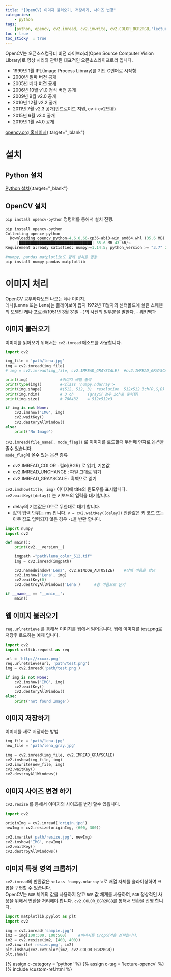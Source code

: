 ```yaml
---
title: "[OpenCV] 이미지 불러오기, 저장하기, 사이즈 변경"
categories: 
    - python
tags: 
    [python, opencv, cv2.imread, cv2.imwrite, cv2.COLOR_BGR2RGB,'lecture-opencv']
toc : true
toc_sticky  : true    
---
```


OpenCV는 오픈소스컴퓨터 비전 라이브러리(Open Source Computer Vision Library)로 영상 처리와 관련된 대표적인 오픈소스라이프로리 입니다.    
- 1999년 1월 IPL(Image Process Library)를 기반 C언어로 시작함
- 2000년 알파 버전 공개
- 2005년 베타 버전 공개
- 2006년 10월 v1.0 정식 버전 공개
- 2009년 9월 v2.0 공개
- 2010년 12월 v2.2 공개
- 2011년 7월 v2.3 공개(안드로이드 지원, cv-> cv2변경)
- 2015년 6월 v3.0 공개
- 2019년 1월 v4.0 공개

[opencv.org 홈페이지](http://www.opencv.org){:target="_blank"}

# 설치
## Python 설치
[Python 설치](/python/python_study_01/){:target="_blank"}

## OpenCV 설치
`pip install opencv-python` 명령어를 통해서 설치 진행.    

```python
pip install opencv-python
Collecting opencv-python
  Downloading opencv_python-4.6.0.66-cp36-abi3-win_amd64.whl (35.6 MB)
     |████████████████████████████████| 35.6 MB 43 kB/s
Requirement already satisfied: numpy>=1.14.5; python_version >= "3.7" in 

#numpy, pandas matplotlib도 함께 설치를 권장
pip install numpy pandas matplotlib
```

# 이미지 처리
OpenCV 공부하다보면 나오는 `레나` 이미지.    
레나(Lenna 또는 Lena)는 플레이보이 잡지 1972년 11월자의 센터폴드에 
실린 스웨덴의 모델인 레나 포르센(1951년 3월 31일 - )의 사진의 일부분을 말한다. - 위키백과     

## 이미지 불러오기
이미지를 읽어오기 위해서는 `cv2.imread` 메소드를 사용합니다.    

```python
import cv2

img_file = 'path/lena.jpg'
img = cv2.imread(img_file)
# img = cv2.imread(img_file, cv2.IMREAD_GRAYSCALE)  #cv2.IMREAD_GRAYSCALE을 통해서 Gray모드로 읽기 가능

print(img)              #이미지 배열 출력
print(type(img))        #<class 'numpy.ndarray'>
print(img.shape)        #(512, 512, 3)  resolution  512x512 3ch(R,G,B)
print(img.ndim)         # 3 ch      (gray인 경우 2ch로 출력됨)
print(img.size)         # 786432    = 512x512x3

if img is not None:
    cv2.imshow('IMG', img)
    cv2.waitKey()
    cv2.destoryAllWindow()
else:
    print('No Image')

```

`cv2.imread(file_name[, mode_flag])` 로 이미지를 로드할때 두번째 인자로 옵션을 줄수 있습니다.   
`mode_flag`에 올수 있는 옵션 종류
- cv2.IMREAD_COLOR : 컬러(BGR) 로 읽기, 기본값
- cv2.IMREAD_UNCHANGE : 파일 그대로 읽기
- cv2.IMREAD_GRAYSCALE : 흑백으로 읽기 
    
`cv2.imshow(title, img)`  이미지에 title의 윈도우를 표시합니다.    
`cv2.waitKey([delay])` 는 키보드의 입력을 대기합니다.
- delay의 기본값은 0으로 무한대로 대기 합니다.
- 값의 입력 단위는 ms  입니다.
`v = cv2.waitKey([delay])` 반환값은 키 코드 또는 아무 값도 입력되지 않은 경우 `-1`을 반환 합니다.

```python
import numpy
import cv2

def main():
    print(cv2.__version__)

    imgpath ="path\lena_color_512.tif"
    img = cv2.imread(imgpath)

    cv2.namedWindow('Lena', cv2.WINDOW_AUTOSIZE)    #창에 이름을 할당
    cv2.imshow('Lena', img)
    cv2.waitKey(0)
    cv2.destroyAllWindows('Lena')      #창 이름으로 닫기

if __name__ == "__main__":
    main()
```

## 웹 이미지 불러오기
`req.urlretrieve` 를 통해서 이미지를 웹에서 읽어옵니다. 
웹에 이미지를  test.png로 저장후 로드하는 예제 입니다.    
```python
import cv2
import urllib.request as req

url = 'http://xxxxx.png'
req.urlretrieve(url, 'path/test.png')
img = cv2.imread('path/test.png')

if img is not None:
    cv2.imshow('IMG', img)
    cv2.waitKey()
    cv2.destoryAllWindow()
else:
    print('not found Image')
```

## 이미지 저장하기
이미지를 새로 저장하는 방법
```python
img_file = 'path/lena.jpg'
new_file = 'path/lena_gray.jpg'

img = cv2.imread(img_file, cv2.IMREAD_GRAYSCALE)
cv2.imshow(img_file, img)
cv2.imwrite(new_file, img)
cv2.waitKey()
cv2.destroyAllWindows()
```

## 이미지 사이즈 변경 하기
`cv2.resize` 를 통해서 이미지의 사이즈를 변경 할수 있읍니다.    
```python
import cv2

originImg = cv2.imread('origin.jpg')
newImg = cv2.resize(originImg, (600, 300))

cv2.imwrite('path/resize.jpg', newImg)
cv2.imshow('IMG', newImg)
cv2.waitKey()
cv2.destroyAllWindows()
```

## 이미지 특정 영역 크롭하기
`cv2.imread`의 반환값은 `<class 'numpy.ndarray'>`로 배열 자체를 슬라이싱하여 크롭을 구현할 수 있습니다.    
OpenCV는 `RGB` 체계의 값을 사용하지 않고 `BGR` 값 체계를 사용하여, `RGB` 정상적인 사용을 위해서 변환을 처리해야 합니다.
`cv2.COLOR_BGR2RGB`를 통해서 변환을 진행 합니다.

```python
import matplotlib.pyplot as plt
import cv2

img = cv2.imread('sample.jpg')
im2 = img[100:300, 100:500]     #이미지를 Crop영역을 선택합니다.
im2 = cv2.resize(im2, (400, 400))
cv2.imwrite('resize.png', im2)
plt.imshow(cv2.cvtColor(im2, cv2.COLOR_BGR2RGB))
plt.show()
```


{% assign c-category = 'python' %}
{% assign c-tag = 'lecture-opencv' %}
{% include /custom-ref.html %}


